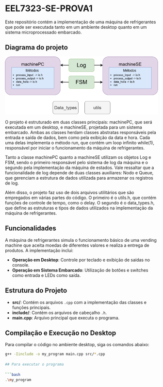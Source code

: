 # EEL7323-SE-PROVA1

Este repositório contém a implementação de uma máquina de refrigerantes que pode ser executada tanto em um ambiente desktop quanto em um sistema microprocessado embarcado.

## Diagrama do projeto

![Diagrama de Classe](images/diagrama_de_classes.png)

O projeto é estruturado em duas classes principais: machinePC, que será executada em um desktop, e machineSE, projetada para um sistema embarcado. Ambas as classes herdam classes abstratas responsáveis pela entrada e saída de dados, bem como pela exibição da data e hora. Cada uma delas implementa o método run, que contém um loop infinito while(1), responsável por iniciar o funcionamento da máquina de refrigerantes.

Tanto a classe machinePC quanto a machineSE utilizam os objetos Log e FSM, sendo o primeiro responsável pelo sistema de log da máquina e o segundo pela implementação da máquina de estados. Vale ressaltar que a funcionalidade de log depende de duas classes auxiliares: Nodo e Queue, que gerenciam a estrutura de dados utilizada para armazenar os registros de log.

Além disso, o projeto faz uso de dois arquivos utilitários que são empregados em várias partes do código. O primeiro é o utils.h, que contém funções de controle de tempo, como o delay. O segundo é o data_types.h, que define as estruturas e tipos de dados utilizados na implementação da máquina de refrigerantes.

## Funcionalidades

A máquina de refrigerantes simula o funcionamento básico de uma vending machine que aceita moedas de diferentes valores e realiza a entrega de produtos. A implementação inclui:

- **Operação em Desktop**: Controle por teclado e exibição de saídas no console.
- **Operação em Sistema Embarcado**: Utilização de botões e switches como entrada e LEDs como saída.

## Estrutura do Projeto

- **src/**: Contém os arquivos `.cpp` com a implementação das classes e funções principais.
- **include/**: Contém os arquivos de cabeçalho `.h`.
- **main.cpp**: Arquivo principal que executa o programa.
  
## Compilação e Execução no Desktop

Para compilar o código no ambiente desktop, siga os comandos abaixo:

```bash
g++ -Iinclude -o my_program main.cpp src/*.cpp

## Para executar o programa

```bash
.\my_program
